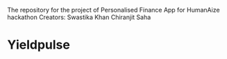 The repository for the project of Personalised Finance App for HumanAize hackathon
Creators:
Swastika Khan
Chiranjit Saha
# Yieldpulse
